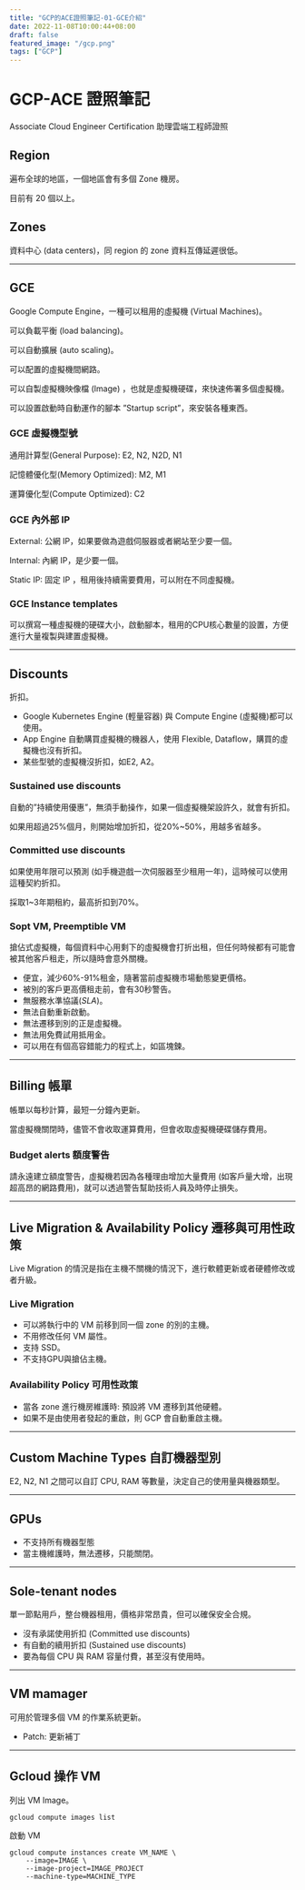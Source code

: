 ```yaml
---
title: "GCP的ACE證照筆記-01-GCE介紹"
date: 2022-11-08T10:00:44+08:00
draft: false
featured_image: "/gcp.png"
tags: ["GCP"]
---
```


# GCP-ACE 證照筆記

Associate Cloud Engineer Certification 助理雲端工程師證照

## Region

遍布全球的地區，一個地區會有多個 Zone 機房。

目前有 20 個以上。

## Zones

資料中心 (data centers)，同 region 的 zone 資料互傳延遲很低。

---

## GCE

Google Compute Engine，一種可以租用的虛擬機 (Virtual Machines)。

可以負載平衡 (load balancing)。

可以自動擴展 (auto scaling)。

可以配置的虛擬機間網路。

可以自製虛擬機映像檔 (Image) ，也就是虛擬機硬碟，來快速佈署多個虛擬機。

可以設置啟動時自動運作的腳本 ”Startup script”，來安裝各種東西。

### GCE 虛擬機型號

通用計算型(General Purpose): E2, N2, N2D, N1

記憶體優化型(Memory Optimized): M2, M1

運算優化型(Compute Optimized): C2

### GCE 內外部 IP

External: 公網 IP，如果要做為遊戲伺服器或者網站至少要一個。

Internal: 內網 IP，是少要一個。

Static IP: 固定 IP ，租用後持續需要費用，可以附在不同虛擬機。

### GCE Instance templates

可以撰寫一種虛擬機的硬碟大小，啟動腳本，租用的CPU核心數量的設置，方便進行大量複製與建置虛擬機。

---

## Discounts

折扣。

- Google Kubernetes Engine (輕量容器) 與 Compute Engine (虛擬機)都可以使用。
- App Engine 自動購買虛擬機的機器人，使用 Flexible, Dataflow，購買的虛擬機也沒有折扣。
- 某些型號的虛擬機沒折扣，如E2, A2。

### Sustained use discounts

自動的”持續使用優惠”，無須手動操作，如果一個虛擬機架設許久，就會有折扣。

如果用超過25%個月，則開始增加折扣，從20%~50%，用越多省越多。

### Committed use discounts

如果使用年限可以預測 (如手機遊戲一次伺服器至少租用一年)，這時候可以使用這種契約折扣。

採取1~3年期租約，最高折扣到70%。

### Sopt VM, Preemptible VM

搶佔式虛擬機，每個資料中心用剩下的虛擬機會打折出租，但任何時候都有可能會被其他客戶租走，所以隨時會意外關機。

- 便宜，減少60%-91%租金，隨著當前虛擬機市場動態變更價格。
- 被別的客戶更高價租走前，會有30秒警告。
- 無服務水準協議(*SLA*)。
- 無法自動重新啟動。
- 無法遷移到別的正是虛擬機。
- 無法用免費試用抵用金。
- 可以用在有個高容錯能力的程式上，如區塊鍊。

---

## Billing 帳單

帳單以每秒計算，最短一分鐘內更新。

當虛擬機關閉時，儘管不會收取運算費用，但會收取虛擬機硬碟儲存費用。

### Budget alerts 額度警告

請永遠建立額度警告，虛擬機若因為各種理由增加大量費用 (如客戶量大增，出現超高昂的網路費用)，就可以透過警告幫助技術人員及時停止損失。

---

## Live Migration & Availability Policy 遷移與可用性政策

Live Migration 的情況是指在主機不關機的情況下，進行軟體更新或者硬體修改或者升級。

### Live Migration

- 可以將執行中的 VM 前移到同一個 zone 的別的主機。
- 不用修改任何 VM 屬性。
- 支持 SSD。
- 不支持GPU與搶佔主機。

### Availability Policy 可用性政策

- 當各 zone 進行機房維護時: 預設將 VM 遷移到其他硬體。
- 如果不是由使用者發起的重啟，則 GCP 會自動重啟主機。

---

## Custom Machine Types 自訂機器型別

E2, N2, N1 之間可以自訂 CPU, RAM 等數量，決定自己的使用量與機器類型。

---

## GPUs

- 不支持所有機器型態
- 當主機維護時，無法遷移，只能關閉。

---

## Sole-tenant nodes

單一節點用戶，整台機器租用，價格非常昂貴，但可以確保安全合規。

- 沒有承諾使用折扣 (Committed use discounts)
- 有自動的續用折扣 (Sustained use discounts)
- 要為每個 CPU 與 RAM 容量付費，甚至沒有使用時。

---

## VM mamager

可用於管理多個 VM 的作業系統更新。

- Patch: 更新補丁

---

## Gcloud 操作 VM

列出 VM Image。

```
gcloud compute images list
```

啟動 VM

```
gcloud compute instances create VM_NAME \
    --image=IMAGE \
    --image-project=IMAGE_PROJECT
    --machine-type=MACHINE_TYPE
```